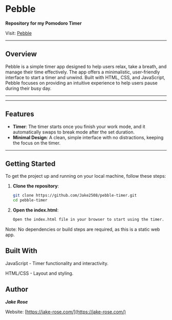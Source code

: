 # Pebble

**Repository for my Pomodoro Timer**

Visit: [Pebble](https://pebble-pause.netlify.app/)

---

## Overview

Pebble is a simple timer app designed to help users relax, take a breath, and manage their time effectively. The app offers a minimalistic, user-friendly interface to start a timer and unwind. Built with HTML, CSS, and JavaScript, Pebble focuses on providing an intuitive experience to help users pause during their busy day.

---



---

## Features

- **Timer**: The timer starts once you finish your work mode, and it automatically swaps to break mode after the set duration.
- **Minimal Design**: A clean, simple interface with no distractions, keeping the focus on the timer.

---

## Getting Started

To get the project up and running on your local machine, follow these steps:

1. **Clone the repository**:
   ```bash
   git clone https://github.com/Jake2508/pebble-timer.git
   cd pebble-timer
2. **Open the index.html**:
   ```bash
   Open the index.html file in your browser to start using the timer.
Note: No dependencies or build steps are required, as this is a static web app.
   

## Built With

JavaScript - Timer functionality and interactivity.

HTML/CSS - Layout and styling.


## Author
***Jake Rose***

Website: [https://jake-rose.com/](https://jake-rose.com/)

